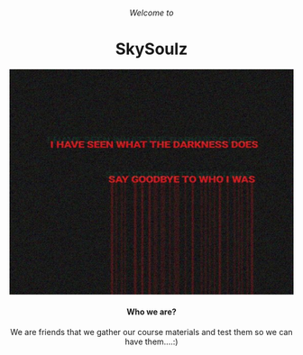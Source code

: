 <h6 align="center">Welcome to</h6>
<h1 align="center">SkySoulz</h1>
<p align="center">
  <img src="./images/banner.jpg" width="800" height="400"/>
</p>


<h4 align="center">Who we are?</h4>
<p align="center">
We are friends that we gather our course materials and test them so we can have them....:)</p>
